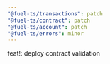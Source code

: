 ```yaml
---
"@fuel-ts/transactions": patch
"@fuel-ts/contract": patch
"@fuel-ts/account": patch
"@fuel-ts/errors": minor
---
```


feat!: deploy contract validation
